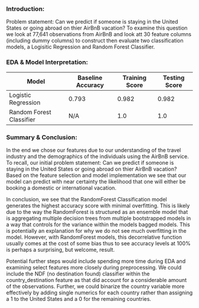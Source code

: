
### Introduction:

Problem statement: Can we predict if someone is staying in the United States or going abroad on thier AirBnB vacation? To examine this question we look at 77,641 observations from AirBnB and look att 30 feature columns (including dummy columns) to construct then evaluate two classification models, a Logisitic Regression and Random Forest Classifier.

### EDA & Model Interpretation:
| Model                    | Baseline Accuracy | Training Score | Testing Score |
|--------------------------|-------------------|----------------|---------------|
| Logistic Regression      | 0.793             | 0.982          | 0.982         |
| Random Forest Classifier | N/A               | 1.0            | 1.0           |


### Summary & Conclusion:
In the end we chose our features due to our understanding of the travel industry and the demographics of the individuals using the AirBnB service. To recall, our initial problem statement: Can we predict if someone is staying in the United States or going abroad on thier AirBnB vacation? Based on the feature selection and model implementation we see that our model can predict with near certainty the likelihood that one will either be booking a domestic or international vacation.

In conclusion, we see that the RandomForest Classification model generates the highest accuracy score with minimal overfitting. This is likely due to the way the RandomForest is structured as an ensemble model that is aggregating multiple decision trees from multiple bootstrapped models in a way that controls for the variance within the models bagged models. This is potentially an explanation for why we do not see much overfitting in the model. However, with RandomForest models, this decorrelative function usually comes at the cost of some bias thus to see accuracy levels at 100% is perhaps a surprising, but welcome, result.

Potential further steps would include spending more time during EDA and examining select features more closely during preprocessing. We could include the NDF (no destination found) classifier within the country_destination feature as that did account for a considerable amount of the observations. Further, we could binarize the country variable more effectively by adding single numerics for each country rather than assigning a 1 to the United States and a 0 for the remaining countries.